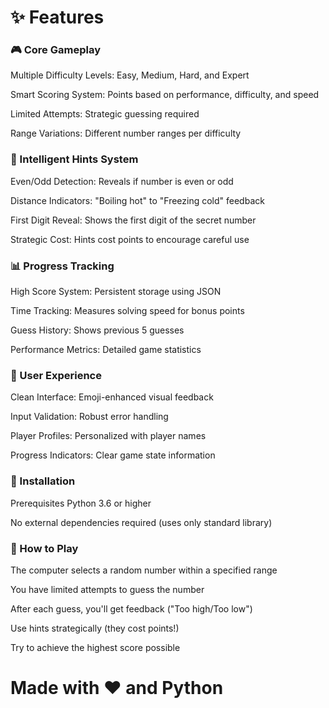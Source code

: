 # ✨ Features
### 🎮 Core Gameplay
Multiple Difficulty Levels: Easy, Medium, Hard, and Expert

Smart Scoring System: Points based on performance, difficulty, and speed

Limited Attempts: Strategic guessing required

Range Variations: Different number ranges per difficulty

### 🧠 Intelligent Hints System
Even/Odd Detection: Reveals if number is even or odd

Distance Indicators: "Boiling hot" to "Freezing cold" feedback

First Digit Reveal: Shows the first digit of the secret number

Strategic Cost: Hints cost points to encourage careful use

### 📊 Progress Tracking
High Score System: Persistent storage using JSON

Time Tracking: Measures solving speed for bonus points

Guess History: Shows previous 5 guesses

Performance Metrics: Detailed game statistics

### 🎨 User Experience
Clean Interface: Emoji-enhanced visual feedback

Input Validation: Robust error handling

Player Profiles: Personalized with player names

Progress Indicators: Clear game state information

### 🚀 Installation
Prerequisites
Python 3.6 or higher

No external dependencies required (uses only standard library)

### 🎯 How to Play
The computer selects a random number within a specified range

You have limited attempts to guess the number

After each guess, you'll get feedback ("Too high/Too low")

Use hints strategically (they cost points!)

Try to achieve the highest score possible

# Made with ❤️ and Python